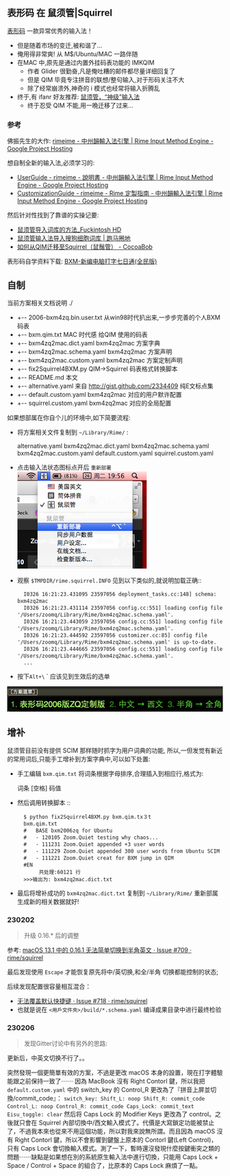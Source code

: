 ## 表形码 在 鼠须管|Squirrel

[表形码](http://zh.wikipedia.org/wiki/%E8%A1%A8%E5%BD%A2%E7%A0%81)
一款异常优秀的输入法！

- 但是随着市场的变迁,被和谐了...
- 俺用得非常爽! 从 M$/Ubuntu/MAC 一路伴随
- 在MAC 中,原先是通过内置外挂码表功能的 IMKQIM
    - 作者 Glider 很勤奋,凡是俺吐糟的邮件都尽量详细回复了
    - 但是 QIM 毕竟专注拼音的联想/整句输入,对于形码关注不大
    - 除了经常崩溃外,神奇的 i 模式也经常将输入折腾乱
- 终于,有 ifanr 好友推荐: [鼠须管，“神级”输入法](http://www.ifanr.com/156409)
    - 终于忍受 QIM 不能,用一晩迁移了过来...

### 参考

佛振先生的大作: [rimeime - 中州韻輸入法引擎 | Rime Input Method Engine - Google Project Hosting](http://code.google.com/p/rimeime/)

想自制全新的输入法,必须学习的:

- [UserGuide - rimeime - 說明書 - 中州韻輸入法引擎 | Rime Input Method Engine - Google Project Hosting](http://code.google.com/p/rimeime/wiki/UserGuide)
- [CustomizationGuide - rimeime - Rime 定製指南 - 中州韻輸入法引擎 | Rime Input Method Engine - Google Project Hosting](http://code.google.com/p/rimeime/wiki/CustomizationGuide)


然后针对性找到了靠谱的实操记要:

- [鼠须管导入词库的方法_Fuckintosh HD](http://fuckintosh.diandian.com/post/2012-12-22/40046424201)
- [鼠须管输入法导入搜狗细胞词库 | 跑马圈地](http://www.ukuang.com/2012/10/13/%E9%BC%A0%E9%A1%BB%E7%AE%A1%E8%BE%93%E5%85%A5%E6%B3%95%E5%AF%BC%E5%85%A5%E6%90%9C%E7%8B%97%E7%BB%86%E8%83%9E%E8%AF%8D%E5%BA%93/)
- [如何从QIM迁移至Squirrel（鼠鬚管） - CocoaBob](http://cocoabob.net/?p=919)


表形码自学资料下载: [BXM-新编电脑打字七日通(全民版)](https://github.com/ZoomQuiet/ZqBXM/raw/master/BXM_%E6%89%93%E5%AD%97%E4%B8%83%E6%97%A5%E9%80%9A_%E5%85%A8%E6%B0%91%E7%89%88.pdf)


## 自制

当前方案相关文档说明 ./ 

-   +-- 2006-bxm4zq.bin.user.txt 从win98时代扒出来,一步步完善的个人BXM 码表
-   +-- bxm.qim.txt             MAC 时代感 给QIM 使用的码表
-   +-- bxm4zq2mac.dict.yaml    bxm4zq2mac 方案字典
-   +-- bxm4zq2mac.schema.yaml  bxm4zq2mac 方案声明
-   +-- bxm4zq2mac.custom.yaml  bxm4zq2mac 方案定制声明
-   +-- fix2Squirrel4BXM.py     QIM->Squirrel 码表格式转换脚本
-   +-- README.md               本文
-   +-- alternative.yaml        来自 http://gist.github.com/2334409 纯E文标点集
-   +-- default.custom.yaml     bxm4zq2mac 对应的用户默许配置
-   +-- squirrel.custom.yaml    bxm4zq2mac 对应的全局配置



如果想部属在你自个儿的环境中,如下简要流程:

- 将方案相关文件复制到 `~/Library/Rime/` :

    alternative.yaml
    bxm4zq2mac.dict.yaml
    bxm4zq2mac.schema.yaml
    bxm4zq2mac.custom.yaml
    default.custom.yaml
    squirrel.custom.yaml


- 点击输入法状态图标点开后 `重新部署`  
![Deploy MAC](reime-deploy-mac.png)

- 观察 `$TMPDIR/rime.squirrel.INFO` 见到以下类似的,就说明加载正确::
        
        I0326 16:21:23.431095 23597056 deployment_tasks.cc:148] schema: bxm4zq2mac
        I0326 16:21:23.431114 23597056 config.cc:551] loading config file '/Users/zoomq/Library/Rime/bxm4zq2mac.schema.yaml'.
        I0326 16:21:23.443059 23597056 config.cc:551] loading config file '/Users/zoomq/Library/Rime/bxm4zq2mac.schema.yaml'.
        I0326 16:21:23.444592 23597056 customizer.cc:85] config file '/Users/zoomq/Library/Rime/bxm4zq2mac.schema.yaml' is up-to-date.
        I0326 16:21:23.444665 23597056 config.cc:551] loading config file '/Users/zoomq/Library/Rime/bxm4zq2mac.schema.yaml'.
        ...

- 按下`Alt+\` ` 应该见到生效后的选单  

![Deploy MAC](reime-switcher.png)



## 增补

鼠须管目前没有提供 SCIM 那样随时抓字为用户词典的功能,
所以,一但发觉有新近的常用词后,只能手工增补到方案字典中,可以如下处置:

- 手工编辑 `bxm.qim.txt` 将词条根据字母排序,合理插入到相应行,格式为:

    词条 [空格] 码值

- 然后调用转换脚本 ::

        $ python fix2Squirrel4BXM.py bxm.qim.tx３t
        bxm.qim.txt
        #   BASE bxm2006zq for Ubuntu
        #   - 120105 Zoom.Quiet testing why chaos...
        #   - 111231 Zoom.Quiet appended +3 user words
        #   - 111229 Zoom.Quiet appended 300 user words from Ubuntu SCIM
        #   - 111221 Zoom.Quiet creat for BXM jump in QIM
        #EN
             共处理:60121 行
        >>>输出为: bxm4zq2mac.dict.txt


- 最后将增补成功的 `bxm4zq2mac.dict.txt` 复制到 `~/Library/Rime/` 重新部属生成新的相关数据就好!


### 230202
> 升级 0.16.* 后的调整

参考: [ macOS 13.1 中的 0.16.1 无法简单切换到半角英文 · Issue #709 · rime/squirrel](https://github.com/rime/squirrel/issues/709)


最后发现使用 `Escape` 才能恢复原先将中/英切换,和全/半角 切换都能控制的状态;


后续发现配置很容量相互混合：

- [无法覆盖默认快捷键 · Issue \#718 · rime/squirrel](https://github.com/rime/squirrel/issues/718#issuecomment-1416899080)
- 也就是说在 `<用戶文件夾>/build/*.schema.yaml` 编译成果目录中进行最终检验



### 230206 
> 发现Gitter讨论中有另外的思路:

更新后，中英文切换不行了。。 

突然發現一個更簡單有效的方案，不過是更改 macOS 本身的設置，現在打字體驗能跟之前保持一致了⋯⋯ 因為 MacBook 沒有 Right Contorl 鍵，所以我把 `default.custom.yaml` 中的 switch_key 的 Control_R 更改為了『拼音上屏並切換/commit_code』： ``` switch_key: Shift_L: noop Shift_R: commit_code Control_L: noop Control_R: commit_code Caps_Lock: commit_text Eisu_toggle: clear ``` 然后将 Caps Lock 的 Modifier Keys 更改為了 control。之後就只會在 Squirrel 內部切換中/西文輸入模式了。代價是大寫鎖定功能被禁止了，不過我本來也從來不用這個功能，所以對我來說無所謂。而且因為 macOS 沒有 Right Contorl 鍵，所以不會影響到鍵盤上原本的 Contorl 鍵(Left Control)，只有 Caps Lock 會切換輸入模式。測了一下，暫時還沒發現什麼按鍵衝突之類的問題⋯⋯缺點是如果想在別的系統原生輸入法中進行切換，只能用 Caps Lock + Space / Control + Space 的組合了，比原本的 Caps Lock 麻煩了一點。




